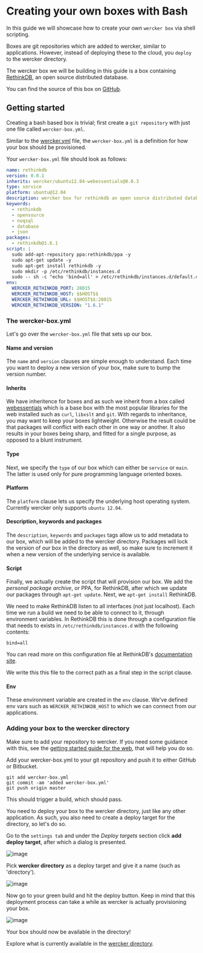 # Creating your own boxes with Bash

In this guide we will showcase how to create your own `wercker box` via shell scripting.

Boxes are git repositories which are added to wercker, similar to applications. However,
instead of deploying these to the cloud, you `deploy` to the wercker
directory.

The wercker box we will be building in this guide is a box containing [RethinkDB](http://rethinkdb.com), an open source distributed database.

You can find the source of this box on
[GitHub](https://github.com/mies/box-rethinkdb).

## Getting started

Creating a bash based box is trivial; first create a `git repository` with just one file called `wercker-box.yml`.

Similar to the [wercker.yml](/articles/werckeryml) file, the `wercker-box.yml` is a definition for how your box should be provisioned.

Your `wercker-box.yml` file should look as follows:

``` yaml
name: rethinkdb
version: 0.0.1
inherits: wercker/ubuntu12.04-webessentials@0.0.3
type: service
platform: ubuntu@12.04
description: wercker box for rethinkdb an open source distributed database
keywords:
  - rethinkdb
  - opensource
  - noqsql
  - database
  - json
packages:
  - rethinkdb@1.6.1
script: |
  sudo add-apt-repository ppa:rethinkdb/ppa -y
  sudo apt-get update -y
  sudo apt-get install rethinkdb -y
  sudo mkdir -p /etc/rethinkdb/instances.d
  sudo -- sh -c "echo 'bind=all' > /etc/rethinkdb/instances.d/default.conf"
env:
  WERCKER_RETHINKDB_PORT: 28015
  WERCKER_RETHINKDB_HOST: $$HOST$$
  WERCKER_RETHINKDB_URL: $$HOST$$:28015
  WERCKER_RETHINKDB_VERSION: "1.6.1"
```

### The wercker-box.yml

Let's go over the `wercker-box.yml` file that sets up our box.

#### Name and version

The `name` and `version` clauses are simple enough to understand. Each time you want to deploy a new version of your box, make sure to bump the version number.

#### Inherits

We have inheritence for boxes and as such we inherit from a box called
[webessentials](https://github.com/wercker/box-ubuntu12.04-webessentials)
which is a base box with the most popular libraries for the web installed such as `curl`, `libxslt` and `git`. With regards to inheritance, you may want to keep
your boxes lightweight. Otherwise the result could be that packages will
conflict with each other in one way or another. It also results in your
boxes being sharp, and fitted for a single purpose, as opposed to a
blunt instrument.

#### Type

Next, we specify the `type` of our box which can either be `service` or `main`. The latter is used only for pure programming language oriented boxes.

#### Platform

The `platform` clause lets us specify the underlying host operating system. Currently wercker only supports `ubuntu 12.04`.

#### Description, keywords and packages

The `description`, `keywords` and `packages` tags allow us to add
metadata to our box, which will be added to the wercker directory.
Packages will lock the version of our box in the directory as well, so make sure to increment it when a new version of the underlying service is available.

#### Script

Finally, we actually create the script that will provision our box. We add the *personal package archive*, or PPA, for RethinkDB, after which we update our packages through `apt-get update`.
Next, we `apt-get install` RethinkDB.

We need to make RethinkDB listen to all interfaces (not just localhost). Each time we run a build we need to be able to connect to it, through environment variables. In RethinkDB this is done through a configuration file that needs to exists in `/etc/rethinkdb/instances.d` with the following contents:

```
bind=all
```

You can read more on this configuration file at RethinkDB's [documentation site](http://www.rethinkdb.com/docs/guides/startup/).

We write this this file to the correct path as a final step in the script clause.

#### Env

These environment variable are created in the `env` clause. We've defined env vars such as `WERCKER_RETHINKDB_HOST` to which we can connect from our applications.

<!--You can explore the wercker directory for boxes [here](http://app.wercker.com/explore).-->

### Adding your box to the wercker directory

Make sure to add your repository to wercker. If you need some guidance with this, see the [getting started guide for the web](/articles/gettingstarted/web.html), that will help you do so.

Add your wercker-box.yml to your git repository and push it to either GitHub or Bitbucket.

```no-highlight
git add wercker-box.yml
git commit -am 'added wercker-box.yml'
git push origin master
```

This should trigger a build, which should pass.

You need to deploy your box to the wercker directory, just like any other
application. As such, you also need to create a deploy target for the
directory, so let's do so.

Go to the `settings tab` and under the *Deploy targets* section click **add deploy target**, after which a dialog is presented.

![image](http://f.cl.ly/items/0n0g0C0W3e1o33322o2R/Screen%20Shot%202013-07-08%20at%203.54.58%20PM.png)

Pick **wercker directory** as a deploy target and give it a name (such as
'directory').

![image](http://f.cl.ly/items/222d453f1R2w1F3a3o1V/Screen%20Shot%202013-07-08%20at%203.55.20%20PM.png)

Now go to your green build and hit the deploy button. Keep in mind that this deployment process can take a while as wercker is actually provisioning your box.

![image](http://f.cl.ly/items/3E3s3m2f0y360Z3F3q2H/deploy-to-directory.jpg)

Your box should now be available in the directory!

Explore what is currently available in the [wercker
directory](http://app.wercker.com/#explore).
